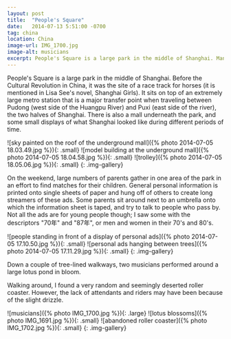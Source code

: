 ```yaml
---
layout: post
title:  "People's Square"
date:   2014-07-13 5:51:00 -0700
tag: china
location: China
image-url: IMG_1700.jpg
image-alt: musicians
excerpt: People's Square is a large park in the middle of Shanghai. Many people visit here on the weekends.
---
```

People's Square is a large park in the middle of Shanghai. Before the Cultural Revolution in China, it was the site of a race track for horses (it is mentioned in Lisa See's novel, Shanghai Girls). It sits on top of an extremely large metro station that is a major transfer point when traveling between Pudong (west side of the Huangpu River) and Puxi (east side of the river), the two halves of Shanghai. There is also a mall underneath the park, and some small displays of what Shanghai looked like during different periods of time.

![sky painted on the roof of the underground mall]({% photo 2014-07-05 18.03.49.jpg %}){: .small}
![model building at the underground mall]({% photo 2014-07-05 18.04.58.jpg %}){: .small}
![trolley]({% photo 2014-07-05 18.05.06.jpg %}){: .small}
{: .img-gallery}

On the weekend, large numbers of parents gather in one area of the park in an effort to find matches for their children. General personal information is printed onto single sheets of paper and hung off of others to create long streamers of these ads. Some parents sit around next to an umbrella onto which the information sheet is taped, and try to talk to people who pass by. Not all the ads are for young people though; I saw some with the descriptors "70年" and "87年", or men and women in their 70's and 80's.

![people standing in front of a display of personal ads]({% photo 2014-07-05 17.10.50.jpg %}){: .small}
![personal ads hanging between trees]({% photo 2014-07-05 17.11.29.jpg %}){: .small}
{: .img-gallery}

Down a couple of tree-lined walkways, two musicians performed around a large lotus pond in bloom.

Walking around, I found a very random and seemingly deserted roller coaster. However, the lack of attendants and riders may have been because of the slight drizzle.

![musicians]({% photo IMG_1700.jpg %}){: .large}
![lotus blossoms]({% photo IMG_1691.jpg %}){: .small}
![abandoned roller coaster]({% photo IMG_1702.jpg %}){: .small}
{: .img-gallery}
